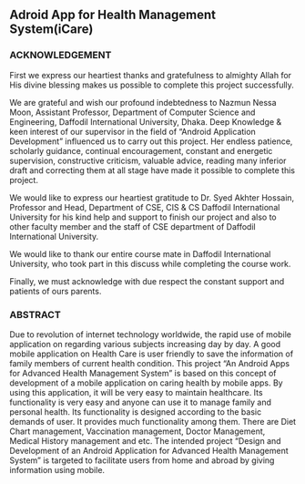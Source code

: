 ## Adroid App for Health Management System(iCare)

### ACKNOWLEDGEMENT

First we express our heartiest thanks and gratefulness to almighty Allah for His divine blessing makes us possible to complete this project successfully.

We are grateful and wish our profound indebtedness to Nazmun Nessa Moon, Assistant Professor, Department of Computer Science and Engineering, Daffodil International University, Dhaka. Deep Knowledge & keen interest of our supervisor in the field of “Android Application Development” influenced us to carry out this project. Her endless patience, scholarly guidance, continual encouragement, constant and energetic supervision, constructive criticism, valuable advice, reading many inferior draft and correcting them at all stage have made it possible to complete this project.

We would like to express our heartiest gratitude to Dr. Syed Akhter Hossain, Professor and Head, Department of CSE, CIS & CS Daffodil International University for his kind help and support to finish our project and also to other faculty member and the staff of CSE department of Daffodil International University.

We would like to thank our entire course mate in Daffodil International University, who took part in this discuss while completing the course work.

Finally, we must acknowledge with due respect the constant support and patients of ours parents.

### ABSTRACT
Due to revolution of internet technology worldwide, the rapid use of mobile application on regarding various subjects increasing day by day. A good mobile application on Health Care is user friendly to save the information of family members of current health condition. This project “An Android Apps for Advanced Health Management System” is based on this concept of development of a mobile application on caring health by mobile apps. By using this application, it will be very easy to maintain healthcare. Its functionality is very easy and anyone can use it to manage family and personal health. Its functionality is designed according to the basic demands of user. It provides much functionality among them. There are Diet Chart management, Vaccination management, Doctor Management, Medical History management and etc. The intended project “Design and Development of an Android Application for Advanced Health Management System” is targeted to facilitate users from home and abroad by giving information using mobile.
